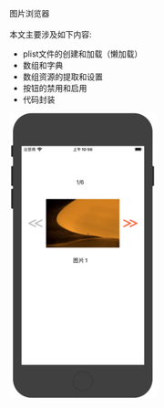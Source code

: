 图片浏览器<br><br>
本文主要涉及如下内容:
- plist文件的创建和加载（懒加载）
- 数组和字典
- 数组资源的提取和设置
- 按钮的禁用和启用
- 代码封装
<img src="./screenshot/screenshot.png" height="500">